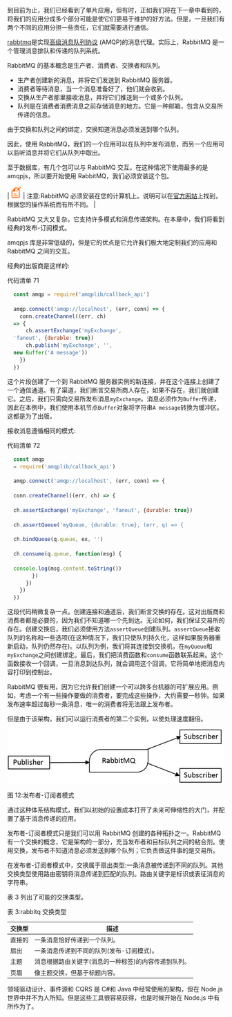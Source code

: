 到目前为止，我们已经看到了单片应用，但有时，正如我们将在下一章中看到的，将我们的应用分成多个部分可能是使它们更易于维护的好方法。但是，一旦我们有两个不同的应用分担一些责任，它们就需要进行通信。

[rabbtmq](https://www.rabbitmq.com/)是实现[高级消息队列协议](https://www.amqp.org/) (AMQP)的消息代理。实际上，RabbitMQ 是一个管理消息排队和传递的队列系统。

RabbitMQ 的基本概念是生产者、消费者、交换者和队列。

*   生产者创建新的消息，并将它们发送到 RabbitMQ 服务器。
*   消费者等待消息，当一个消息准备好了，他们就会收到。
*   交换从生产者那里接收消息，并将它们推送到一个或多个队列。
*   队列是在消费者消费消息之前存储消息的地方。它是一种邮箱，包含从交易所传递的信息。

由于交换和队列之间的绑定，交换知道消息必须发送到哪个队列。

因此，使用 RabbitMQ，我们的一个应用可以在队列中发布消息，而另一个应用可以监听消息并将它们从队列中取出。

至于数据库，有几个包可以与 RabbitMQ 交互。在这种情况下使用最多的是 amqpjs，所以要开始使用 RabbitMQ，我们必须安装这个包。

| ![](img/00005.gif) | 注意:RabbitMQ 必须安装在您的计算机上。说明可以在[官方网站](https://www.rabbitmq.com/download.html)上找到，根据您的操作系统而有所不同。 |

RabbitMQ 又大又复杂。它支持许多模式和消息传递架构。在本章中，我们将看到经典的发布-订阅模式。

amqpjs 库是非常低级的，但是它的优点是它允许我们极大地定制我们的应用和 RabbitMQ 之间的交互。

经典的出版商是这样的:

代码清单 71

```js
  const amqp = require('amqplib/callback_api')

  amqp.connect('amqp://localhost', (err, conn) => {
    conn.createChannel((err, ch)
  => {
      ch.assertExchange('myExchange',
  'fanout', {durable: true})
      ch.publish('myExchange', '',
  new Buffer('A message'))
    })
  })

```

这个片段创建了一个到 RabbitMQ 服务器实例的新连接，并在这个连接上创建了一个通信通道。有了渠道，我们断言交易所商人存在，如果不存在，我们就创建它。之后，我们只需向交易所发布消息`myExchange`。消息必须作为`Buffer`传递，因此在本例中，我们使用本机节点`Buffer`对象将字符串`A message`转换为缓冲区。这都是为了出版。

接收消息遵循相同的模式:

代码清单 72

```js
  const amqp
  = require('amqplib/callback_api')

  amqp.connect('amqp://localhost', (err, conn) => {

  conn.createChannel((err, ch) => {

  ch.assertExchange('myExchange', 'fanout', {durable: true})

  ch.assertQueue('myQueue, {durable: true}, (err, q) => {

  ch.bindQueue(q.queue, ex, '')

  ch.consume(q.queue, function(msg) {

  console.log(msg.content.toString())
        })
      })
    })
  })

```

这段代码稍微复杂一点。创建连接和通道后，我们断言交换的存在。这对出版商和消费者都是必要的，因为我们不知道哪一个先到达。无论如何，我们保证交易所的存在。创建交换后，我们必须使用方法`assertQueue`创建队列。`assertQueue`接收队列的名称和一些选项(在这种情况下，我们只使队列持久化，这样如果服务器重新启动，队列仍然存在)。以队列为例，我们将其连接到交换机，在`myQueue`和`myExchange`之间创建绑定。最后，我们把消费函数和`consume`函数联系起来。这个函数接收一个回调，一旦消息到达队列，就会调用这个回调，它将简单地把消息内容打印到控制台。

RabbitMQ 很有用，因为它允许我们创建一个可以跨多台机器的可扩展应用。例如，考虑一个有一些操作要做的消费者，要完成这些操作，大约需要一秒钟。如果发布速率超过每秒一条消息，唯一的消费者将无法跟上发布者。

但是由于该架构，我们可以运行消费者的第二个实例，以使处理速度翻倍。

![](img/00016.jpeg)

图 12:发布者-订阅者模式

通过这种体系结构模式，我们以初始的设置成本打开了未来可伸缩性的大门，并配置了基于消息传递的应用。

发布者-订阅者模式只是我们可以用 RabbitMQ 创建的各种拓扑之一。RabbitMQ 有一个交换的概念，它是架构的一部分，充当发布者和目标队列之间的粘合剂。使用交换，发布者不知道消息必须发送到哪个队列；它负责做这件事的是交易所。

在发布者-订阅者模式中，交换属于扇出类型:一条消息被传递到不同的队列。其他交换类型使用路由密钥将消息传递到匹配的队列。路由关键字是标识或表征消息的字符串。

表 3 列出了可能的交换类型。

表 3:rabbitq 交换类型

| 交换型 | 描述 |
| --- | --- |
| 直接的 | 一条消息恰好传递到一个队列。 |
| 扇出 | 一条消息传递到不同的队列(发布-订阅模式)。 |
| 主题 | 消息根据路由关键字(消息的一种标签)的内容传递到队列。 |
| 页眉 | 像主题交换，但基于标题内容。 |

领域驱动设计、事件源和 CQRS 是 C#和 Java 中经常使用的架构，但在 Node.js 世界中并不为人所知。但是这些工具很容易获得，也是时候开始在 Node.js 中有所作为了。